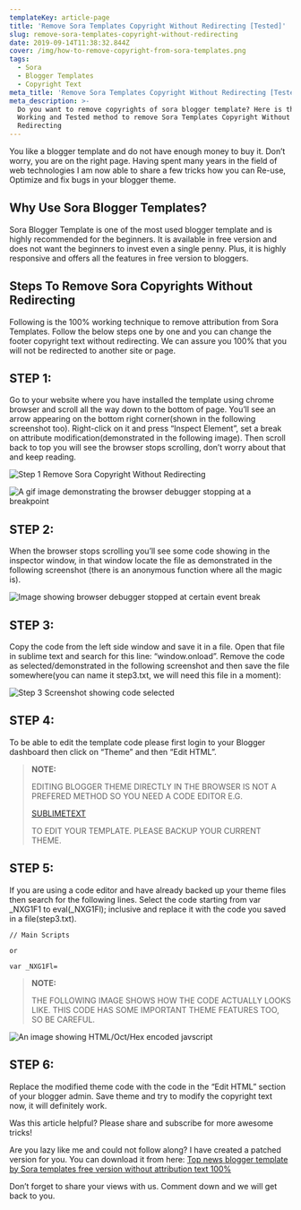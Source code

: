 ```yaml
---
templateKey: article-page
title: 'Remove Sora Templates Copyright Without Redirecting [Tested]'
slug: remove-sora-templates-copyright-without-redirecting
date: 2019-09-14T11:38:32.844Z
cover: /img/how-to-remove-copyright-from-sora-templates.png
tags:
  - Sora
  - Blogger Templates
  - Copyright Text
meta_title: 'Remove Sora Templates Copyright Without Redirecting [Tested]'
meta_description: >-
  Do you want to remove copyrights of sora blogger template? Here is the 100%
  Working and Tested method to remove Sora Templates Copyright Without
  Redirecting
---
```

You like a blogger template and do not have enough money to buy it. Don’t worry, you are on the right page. Having spent many years in the field of web technologies I am now able to share a few tricks how you can Re-use, Optimize and fix bugs in your blogger theme. 

## **Why Use Sora Blogger Templates?**

Sora Blogger Template is one of the most used blogger template and is highly recommended for the beginners. It is available in free version and does not want the beginners to invest even a single penny. Plus, it is highly responsive and offers all the features in free version to bloggers. 

## **Steps To Remove Sora Copyrights Without Redirecting**

Following is the 100% working technique to remove attribution from Sora Templates. Follow the below steps one by one and you can change the footer copyright text without redirecting. We can assure you 100% that you will not be redirected to another site or page. 

## **STEP 1:**

Go to your website where you have installed the template using chrome browser and scroll all the way down to the bottom of page. You’ll see an arrow appearing on the bottom right corner(shown in the following screenshot too). Right-click on it and press “Inspect Element”, set a break on attribute modification(demonstrated in the following image). Then scroll back to top you will see the browser stops scrolling, don’t worry about that and keep reading.

![Step 1 Remove Sora Copyright Without Redirecting](/img/inspector-window-opened.png "Step 1 Remove Sora Copyright Without Redirecting")

![A gif image demonstrating the browser debugger stopping at a breakpoint ](/img/see-the-pointer.gif "A gif image demonstrating the browser debugger stopping at a breakpoint ")

## **STEP 2:**

When the browser stops scrolling you’ll see some code showing in the inspector window, in that window locate the file as demonstrated in the following screenshot (there is an anonymous function where all the magic is).

![Image showing browser debugger stopped at certain event break](/img/screenshot-demonstrating-debugger-window-showing-hex-code-converted-to-javascript.png "Image showing browser debugger stopped at certain event break")

## **STEP 3:**

Copy the code from the left side window and save it in a file. Open that file in sublime text and search for this line: “window.onload”. Remove the code as selected/demonstrated in the following screenshot and then save the file somewhere(you can name it step3.txt, we will need this file in a moment):

![Step 3 Screenshot showing code selected](/img/screenshot-showing-code-selected-that-cause-the-attribute-issue.png "Screenshot showing code selected")

## **STEP 4:**

To be able to edit the template code please first login to your Blogger dashboard then click on “Theme” and then “Edit HTML”.

> **NOTE:**
>
>  EDITING BLOGGER THEME DIRECTLY IN THE BROWSER IS NOT A PREFERED METHOD SO YOU NEED A CODE EDITOR E.G. 
>
> [SUBLIMETEXT](https://www.sublimetext.com/)
>
>  TO EDIT YOUR TEMPLATE. PLEASE BACKUP YOUR CURRENT THEME.

## **STEP 5:**

If you are using a code editor and have already backed up your theme files then search for the following lines. Select the code starting from var _NXG1F1 to eval(_NXG1Fl); inclusive and replace it with the code you saved in a file(step3.txt).

`// Main Scripts`

`or`

`var _NXG1Fl=`

> **NOTE:**
>
>  THE FOLLOWING IMAGE SHOWS HOW THE CODE ACTUALLY LOOKS LIKE. THIS CODE HAS SOME IMPORTANT THEME FEATURES TOO, SO BE CAREFUL.

![An image showing HTML/Oct/Hex encoded javscript](/img/horrible-screen-with-hex-coded-javascript.png "An image showing HTML/Oct/Hex encoded javscript")

## **STEP 6:**

Replace the modified theme code with the code in the “Edit HTML” section of your blogger admin. Save theme and try to modify the copyright text now, it will definitely work.

Was this article helpful? Please share and subscribe for more awesome tricks!

Are you lazy like me and could not follow along? I have created a patched version for you. You can download it from here: [Top news blogger template by Sora templates free version without attribution text 100%
](https://www.blogger.com/blogin.g?blogspotURL=https://gamier.blogspot.com/2017/09/top-news-sora-templates-free-version-without-copyright.html)

Don’t forget to share your views with us. Comment down and we will get back to you.

